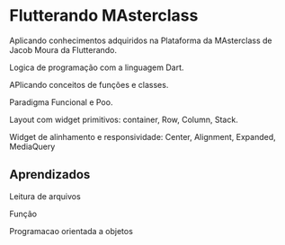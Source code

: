 
# Flutterando MAsterclass

Aplicando conhecimentos adquiridos na Plataforma da MAsterclass de Jacob Moura da Flutterando.

Logica de programação com a linguagem Dart.

APlicando conceitos de funções e classes.

Paradigma Funcional e Poo.

Layout com widget primitivos:
container, Row, Column, Stack.

Widget de alinhamento e responsividade:
Center, Alignment, Expanded, MediaQuery
## Aprendizados

Leitura de arquivos

Função

Programacao orientada a objetos


